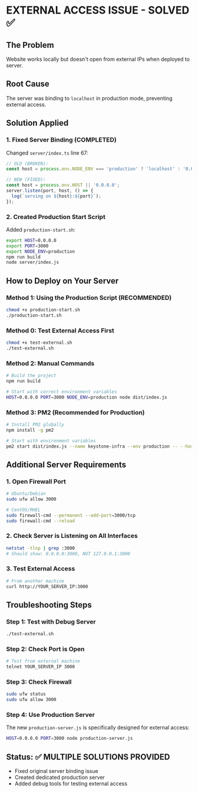 # EXTERNAL ACCESS ISSUE - SOLVED ✅

## The Problem
Website works locally but doesn't open from external IPs when deployed to server.

## Root Cause
The server was binding to `localhost` in production mode, preventing external access.

## Solution Applied

### 1. Fixed Server Binding (COMPLETED)
Changed `server/index.ts` line 67:
```javascript
// OLD (BROKEN):
const host = process.env.NODE_ENV === 'production' ? 'localhost' : '0.0.0.0';

// NEW (FIXED):
const host = process.env.HOST || '0.0.0.0';
server.listen(port, host, () => {
  log(`serving on ${host}:${port}`);
});
```

### 2. Created Production Start Script
Added `production-start.sh`:
```bash
export HOST=0.0.0.0
export PORT=3000
export NODE_ENV=production
npm run build
node server/index.js
```

## How to Deploy on Your Server

### Method 1: Using the Production Script (RECOMMENDED)
```bash
chmod +x production-start.sh
./production-start.sh
```

### Method 0: Test External Access First
```bash
chmod +x test-external.sh
./test-external.sh
```

### Method 2: Manual Commands
```bash
# Build the project
npm run build

# Start with correct environment variables
HOST=0.0.0.0 PORT=3000 NODE_ENV=production node dist/index.js
```

### Method 3: PM2 (Recommended for Production)
```bash
# Install PM2 globally
npm install -g pm2

# Start with environment variables
pm2 start dist/index.js --name keystone-infra --env production -- --host=0.0.0.0 --port=3000
```

## Additional Server Requirements

### 1. Open Firewall Port
```bash
# Ubuntu/Debian
sudo ufw allow 3000

# CentOS/RHEL  
sudo firewall-cmd --permanent --add-port=3000/tcp
sudo firewall-cmd --reload
```

### 2. Check Server is Listening on All Interfaces
```bash
netstat -tlnp | grep :3000
# Should show: 0.0.0.0:3000, NOT 127.0.0.1:3000
```

### 3. Test External Access
```bash
# From another machine
curl http://YOUR_SERVER_IP:3000
```

## Troubleshooting Steps

### Step 1: Test with Debug Server
```bash
./test-external.sh
```

### Step 2: Check Port is Open  
```bash
# Test from external machine
telnet YOUR_SERVER_IP 3000
```

### Step 3: Check Firewall
```bash
sudo ufw status
sudo ufw allow 3000
```

### Step 4: Use Production Server
The new `production-server.js` is specifically designed for external access:
```bash
HOST=0.0.0.0 PORT=3000 node production-server.js
```

## Status: ✅ MULTIPLE SOLUTIONS PROVIDED
- Fixed original server binding issue
- Created dedicated production server 
- Added debug tools for testing external access